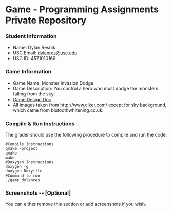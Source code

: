 # Game - Programming Assignments Private Repository
### Student Information
  + Name: Dylan Resnik
  + USC Email: dylanres@usc.edu
  + USC ID: 4571010169

### Game Information
  + Game Name: Monster Invasion Dodge
  + Game Description: You control a hero who must dodge the monsters falling from the sky!
  + [Game Design Doc](GameDesignDoc.md)
  + All images taken from http://www.clker.com/ except for sky background, which came from blutoothwhitening.co.uk.


### Compile & Run Instructions
The grader should use the following procedure to compile and run the code:
```shell
#Compile Instructions
qmake -project
qmake
make
#Doxygen Instructions
doxygen -g
doxygen Doxyfile
#Command to run
./game_dylanres
```

### Screenshots -- [Optional]
You can either remove this section or add screenshots if you wish.
